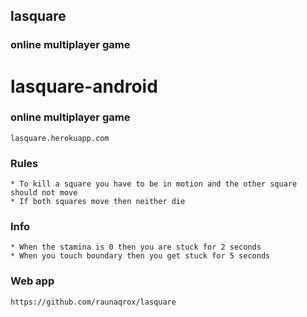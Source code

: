 ## lasquare

### online multiplayer game

# lasquare-android

### online multiplayer game

`lasquare.herokuapp.com`

### Rules
    * To kill a square you have to be in motion and the other square should not move
    * If both squares move then neither die

### Info
    * When the stamina is 0 then you are stuck for 2 seconds
    * When you touch boundary then you get stuck for 5 seconds
    
### Web app
`https://github.com/raunaqrox/lasquare`
